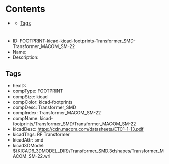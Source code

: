 



Contents
========

* [](#)
	* [Tags](#tags)

# 

- ID: FOOTPRINT-kicad-kicad-footprints-Transformer_SMD-Transformer_MACOM_SM-22
- Name: 
- Description: 

## Tags

- hexID: 
- oompType: FOOTPRINT
- oompSize: kicad
- oompColor: kicad-footprints
- oompDesc: Transformer_SMD
- oompIndex: Transformer_MACOM_SM-22
- oompName: kicad-footprints/Transformer_SMD/Transformer_MACOM_SM-22
- kicadDesc: https://cdn.macom.com/datasheets/ETC1-1-13.pdf
- kicadTags: RF Transformer
- kicadAttr: smd
- kicad3DModel: ${KICAD6_3DMODEL_DIR}/Transformer_SMD.3dshapes/Transformer_MACOM_SM-22.wrl
